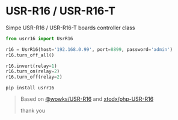 # USR-R16 / USR-R16-T

Simpe USR-R16 / USR-R16-T boards controller class

```python
from usrr16 import UsrR16

r16 = UsrR16(host='192.168.0.99', port=8899, password='admin')
r16.turn_off_all()

r16.invert(relay=1)
r16.turn_on(relay=2)
r16.turn_off(relay=2)
```


```
pip install usrr16
```

> Based on [@wowks/USR-R16](https://github.com/wowks/USR-R16) and [xtodx/php-USR-R16](https://github.com/xtodx/php-USR-R16)
> 
> thank you
